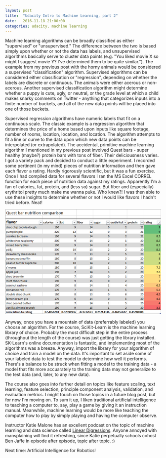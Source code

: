 ```yaml
---
layout: post
title:  "Udacity Intro to Machine Learning, part 2"
date:   2016-11-18 21:00:00 
categories: udacity, machine learning
---
```


Machine learning algorithms can be broadly classified as either "supervised" or "unsupervised." The difference between the two is based simply upon whether or not the data has labels, and unsupervised algorithms basically serve to cluster data points (e.g. "You liked movie X so might I suggest movie Y? I've determined them to be quite similar."). The example from my previous post with the horny animals would be considered a supervised "classification" algorithm. Supervised algorithms can be considered either classification or "regression", depending on whether the labels are discrete or continuous. The animals were either acerous or non-acerous. Another supervised classification algorithm might determine whether a puppy is cute, ugly, or neutral, or the grade level at which a child makes snarky comments on Twitter - anything that categorizes inputs into a finite number of buckets, and all of the new data points will be placed into one of those buckets. 

Supervised regression algorithms have numeric labels that fit on a continuous scale. The classic example is a regression algorithm that determines the price of a home based upon inputs like square footage, number of rooms, location, location, and location. The algorithm attempts to fit a line or curve to the data upon which new data points can be interpolated (or extrapolated). The accidental, primitive machine learning algorithm I mentioned in my previous post involved Quest bars - super healthy (maybe?) protein bars with tons of fiber. Their deliciousness varies. I got a variety pack and decided to conduct a little experiment. I recorded some pertinent (in my mind) pieces of nutrition information and then gave each flavor a rating. Hardly rigorously scientific, but it was a fun exercise. Once I had compiled data for several flavors I ran the MS Excel CORREL function for each piece of nutrition data against my ratings. Apparently I'm a fan of calories, fat, protein, and (less so) sugar. But fiber and (especially) erythritol pretty much make me wanna puke. Who knew?! I was then able to use these insights to determine whether or not I would like flavors I hadn't tried before. Neat!

![Quest bar comparison chart](/images/questBars.png "Quest bar comparisons")

Anyway, once you have a mountain of data (preferrably labeled) you choose an algorithm. For the course, SciKit-Learn is the machine learning library of choice. Probably the most difficult step in the entire process (throughout the length of the course) was just getting the library installed. SK-Learn's online documentation is fantastic, and implementing most of the algorithms was a breeze. Anyway, import the library for your algorithm of choice and train a model on the data. It's important to set aside some of your labeled data to test the model to determine how well it performs. There's a balance to be struck when fitting a model to the training data - a model that fits more accuarately to the training data may not generalize to the test data (and, later, to any new data). 

The course also goes into further detail on topics like feature scaling, text learning, feature selection, principle component analysis, validation, and evaluation metrics. I might touch on those topics in a future blog post, but for now I'm moving on. To sum it up, I liken traditional artificial intelligence to teaching a computer to, say, play a game by giving it an instruction manual. Meanwhile, machine learning would be more like teaching the computer how to play by simply playing and having the computer observe.

Instructor Katie Malone has an excellent podcast on the topic of machine learning and data science called [Linear Digressions](http://lineardigressions.com/). Anyone annoyed with mansplaining will find it refreshing, since Katie perpetually schools cohost Ben Jaffe in episode after episode, topic after topic. :)

Next time: Artificial Intelligence for Robotics!
